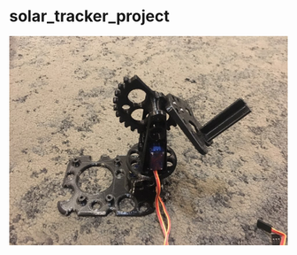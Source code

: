 # solar_tracker_project
![](https://github.com/mickeypark0323/solar_tracker_project/blob/master/image/KakaoTalk_20191005_174848653.jpg)

